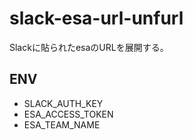 # slack-esa-url-unfurl
Slackに貼られたesaのURLを展開する。

## ENV
- SLACK_AUTH_KEY
- ESA_ACCESS_TOKEN
- ESA_TEAM_NAME
